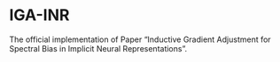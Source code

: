 # IGA-INR
The official implementation of Paper “Inductive Gradient Adjustment for Spectral Bias in Implicit Neural Representations”.
